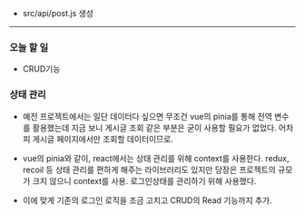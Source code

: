 - src/api/post.js 생성

---

### 오늘 할 일

- CRUD기능

### 상태 관리

- 예전 프로젝트에서는 일단 데이터다 싶으면 무조건 vue의 pinia를 통해 전역 변수를 활용했는데 지금 보니 게시글 조회 같은 부분은 굳이 사용할 필요가 없었다. 어차피 게시글 페이지에서만 조회할 데이터이므로.

- vue의 pinia와 같이, react에서는 상태 관리를 위해 context를 사용한다. redux, recoil 등 상태 관리를 편하게 해주는 라이브러리도 있지만 당장은 프로젝트의 규모가 크지 않으니 context를 사용. 로그인상태를 관리하기 위해 사용했다.

- 이에 맞게 기존의 로그인 로직을 조금 고치고 CRUD의 Read 기능까지 추가.
